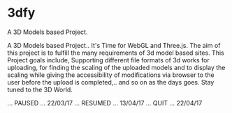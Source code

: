 # 3dfy
A 3D Models based Project.

A 3D Models based Project.. It's Time for WebGL and Three.js. The aim of this project is to fulfill the many requirements of 3d model based sites. This Project goals include, Supporting different file formats of 3d works for uploading, for finding the scaling of the uploaded models and to display the scaling while giving the accessibility of modifications via browser to the user before the upload is completed,.. and so on as the days goes. Stay tuned to the 3D World. 

... PAUSED ... 22/03/17
... RESUMED ... 13/04/17
... QUIT ... 22/04/17
